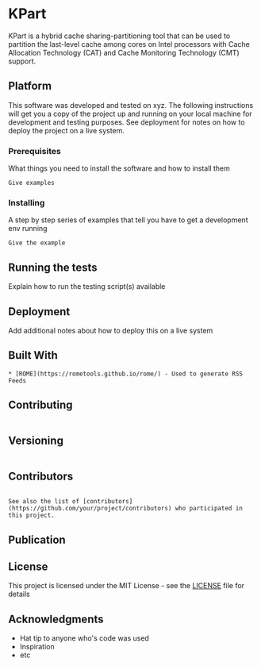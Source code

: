 # KPart
KPart is a hybrid cache sharing-partitioning tool that can be used to partition the last-level cache among cores on Intel processors with Cache Allocation Technology (CAT) and Cache Monitoring Technology (CMT) support.

## Platform

This software was developed and tested on xyz. The following instructions will get you a copy of the project up and running on your local machine for development and testing purposes. See deployment for notes on how to deploy the project on a live system.

### Prerequisites

What things you need to install the software and how to install them

```
Give examples
```

### Installing

A step by step series of examples that tell you have to get a development env running

```
Give the example
```

## Running the tests

Explain how to run the testing script(s) available

## Deployment

Add additional notes about how to deploy this on a live system

## Built With

``` * [Maven](https://maven.apache.org/) - Dependency Management
* [ROME](https://rometools.github.io/rome/) - Used to generate RSS Feeds
```

## Contributing

```Please read [CONTRIBUTING.md](https://gist.github.com/PurpleBooth/b24679402957c63ec426) for details on our code of conduct, and the process for submitting pull requests to us.
```

## Versioning

```We use [SemVer](http://semver.org/) for versioning. For the versions available, see the [tags on this repository](https://github.com/your/project/tags). 
```

## Contributors  

``` * **Billie Thompson** - *Initial work* - [PurpleBooth](https://github.com/PurpleBooth)

See also the list of [contributors](https://github.com/your/project/contributors) who participated in this project.
```

## Publication 

## License

This project is licensed under the MIT License - see the [LICENSE](LICENSE) file for details

## Acknowledgments

* Hat tip to anyone who's code was used
* Inspiration
* etc
